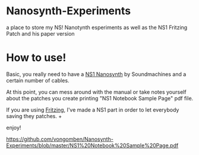 # Nanosynth-Experiments
a place to store my NS! Nanotynth esperiments as well as the NS1 Fritzing Patch and his paper version

# How to use!

Basic, you really need to have a [NS1 Nanosynth](https://store.arduino.cc/product/E000083) by Soundmachines and a certain number of cables. 

At this point, you can mess around with the manual or take notes yourself about the patches you create printing "NS1 Notebook Sample Page" pdf file.

If you are using [Fritzing](http://fritzing.org/home/), I've made a NS1 part in order to let everybody saving they patches. +

enjoy!

https://github.com/vongomben/Nanosynth-Experiments/blob/master/NS1%20Notebook%20Sample%20Page.pdf